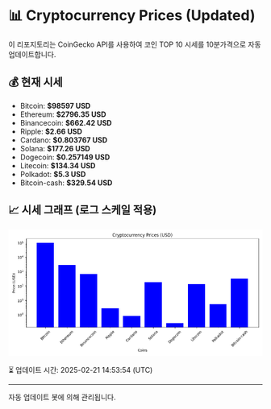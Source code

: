 
# 📊 Cryptocurrency Prices (Updated)

이 리포지토리는 CoinGecko API를 사용하여 코인 TOP 10 시세를 10분가격으로 자동 업데이트합니다.

## 💰 현재 시세
- Bitcoin: **$98597 USD**
- Ethereum: **$2796.35 USD**
- Binancecoin: **$662.42 USD**
- Ripple: **$2.66 USD**
- Cardano: **$0.803767 USD**
- Solana: **$177.26 USD**
- Dogecoin: **$0.257149 USD**
- Litecoin: **$134.34 USD**
- Polkadot: **$5.3 USD**
- Bitcoin-cash: **$329.54 USD**

## 📈 시세 그래프 (로그 스케일 적용)
![Crypto Prices](crypto_prices.png)

⏳ 업데이트 시간: 2025-02-21 14:53:54 (UTC)

---
자동 업데이트 봇에 의해 관리됩니다.
